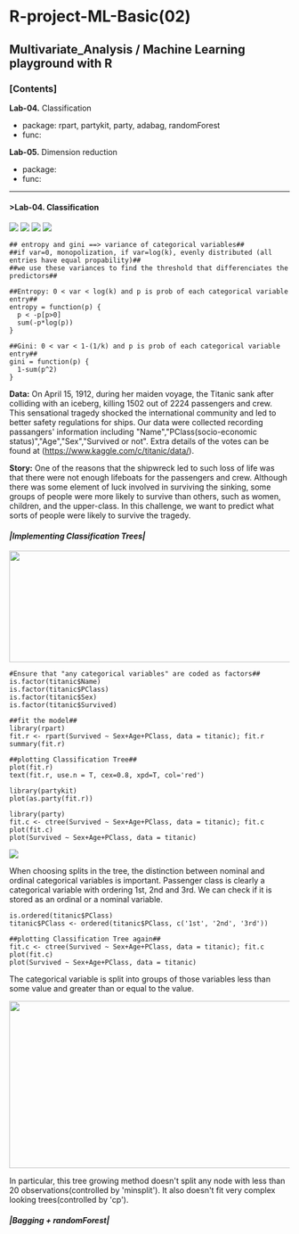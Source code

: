 # R-project-ML-Basic(02)

## Multivariate_Analysis / Machine Learning playground with R

### [Contents] 

__Lab-04.__ Classification  
  - package: rpart, partykit, party, adabag, randomForest 
  - func:

__Lab-05.__ Dimension reduction 
  - package: 
  - func:
  
----------------------------------------------------------------------
#### >Lab-04. Classification

<img src="https://user-images.githubusercontent.com/31917400/32509112-536aa38a-c3e4-11e7-86f5-63fb57c48fa6.jpg" />
<img src="https://user-images.githubusercontent.com/31917400/32509133-604e5b5a-c3e4-11e7-99d2-3943783c7a60.jpg" />
<img src="https://user-images.githubusercontent.com/31917400/32509155-6ba7c9c8-c3e4-11e7-95fe-d6adf0901633.jpg" />
<img src="https://user-images.githubusercontent.com/31917400/32509171-78e32dbc-c3e4-11e7-8a96-eb6ca10bc92e.jpg" />

```
## entropy and gini ==> variance of categorical variables##
##if var=0, monopolization, if var=log(k), evenly distributed (all entries have equal propability)##
##we use these variances to find the threshold that differenciates the predictors##

##Entropy: 0 < var < log(k) and p is prob of each categorical variable entry##
entropy = function(p) {
  p < -p[p>0] 
  sum(-p*log(p))
}

##Gini: 0 < var < 1-(1/k) and p is prob of each categorical variable entry##
gini = function(p) {
  1-sum(p^2)
}
```

__Data:__ On April 15, 1912, during her maiden voyage, the Titanic sank after colliding with an iceberg, killing 1502 out of 2224 passengers and crew. This sensational tragedy shocked the international community and led to better safety regulations for ships. Our data were collected recording passangers' information including "Name","PClass(socio-economic status)","Age","Sex","Survived or not".
Extra details of the votes can be found at (https://www.kaggle.com/c/titanic/data/). 

__Story:__ One of the reasons that the shipwreck led to such loss of life was that there were not enough lifeboats for the passengers and crew. Although there was some element of luck involved in surviving the sinking, some groups of people were more likely to survive than others, such as women, children, and the upper-class. In this challenge, we want to predict what sorts of people were likely to survive the tragedy.

#### *|Implementing Classification Trees|*

<img src="https://user-images.githubusercontent.com/31917400/32564854-545e8918-c4ad-11e7-9f39-a287a1af860f.jpg" width="600" height="200" />

```
#Ensure that "any categorical variables" are coded as factors##
is.factor(titanic$Name)
is.factor(titanic$PClass)
is.factor(titanic$Sex)
is.factor(titanic$Survived)

##fit the model##
library(rpart)
fit.r <- rpart(Survived ~ Sex+Age+PClass, data = titanic); fit.r
summary(fit.r)

##plotting Classification Tree##
plot(fit.r)
text(fit.r, use.n = T, cex=0.8, xpd=T, col='red')

library(partykit)
plot(as.party(fit.r))

library(party)
fit.c <- ctree(Survived ~ Sex+Age+PClass, data = titanic); fit.c
plot(fit.c)
plot(Survived ~ Sex+Age+PClass, data = titanic)
```

<img src="https://user-images.githubusercontent.com/31917400/32566468-ec9574ce-c4af-11e7-8a2e-085dfb2cca30.jpeg" />

When choosing splits in the tree, the distinction between nominal and ordinal categorical variables is important. Passenger class is clearly a categorical variable with ordering 1st, 2nd and 3rd. We can check if it is stored as an ordinal or a nominal variable. 
```
is.ordered(titanic$PClass) 
titanic$PClass <- ordered(titanic$PClass, c('1st', '2nd', '3rd'))

##plotting Classification Tree again##
fit.c <- ctree(Survived ~ Sex+Age+PClass, data = titanic); fit.c
plot(fit.c)
plot(Survived ~ Sex+Age+PClass, data = titanic)

```
The categorical variable is split into groups of those variables less than some value and greater than or equal to the value.

<img src="https://user-images.githubusercontent.com/31917400/32567070-fdc7eebe-c4b1-11e7-84e8-ac57df330a7d.jpeg" width="600" height="300" />

In particular, this tree growing method doesn't split any node with less than 20 observations(controlled by 'minsplit'). It also doesn't fit very complex looking trees(controlled by 'cp'). 


#### *|Bagging + randomForest|*
```

```















